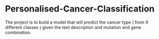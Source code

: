 # Personalised-Cancer-Classification

The project is to build a model that will predict the cancer type ( from 9 different classes ) given the text description and mutation and gene combination.
